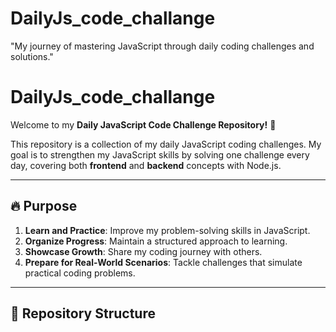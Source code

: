 # DailyJs_code_challange
"My journey of mastering JavaScript through daily coding challenges and solutions."
# DailyJs_code_challange

Welcome to my **Daily JavaScript Code Challenge Repository!** 🚀

This repository is a collection of my daily JavaScript coding challenges. My goal is to strengthen my JavaScript skills by solving one challenge every day, covering both **frontend** and **backend** concepts with Node.js.

---

## 🔥 Purpose
1. **Learn and Practice**: Improve my problem-solving skills in JavaScript.
2. **Organize Progress**: Maintain a structured approach to learning.
3. **Showcase Growth**: Share my coding journey with others.
4. **Prepare for Real-World Scenarios**: Tackle challenges that simulate practical coding problems.

---

## 📁 Repository Structure

